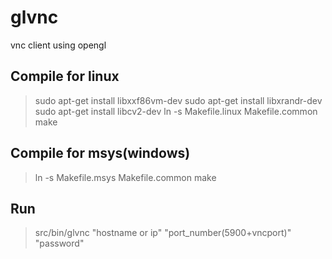 glvnc
=====

vnc client using opengl


Compile for linux
-------
>sudo apt-get install libxxf86vm-dev
>sudo apt-get install libxrandr-dev 
>sudo apt-get install libcv2-dev
>ln -s Makefile.linux Makefile.common
>make

Compile for msys(windows)
-------
>ln -s Makefile.msys Makefile.common
>make

Run
-------
>src/bin/glvnc "hostname or ip" "port_number(5900+vncport)" "password"

